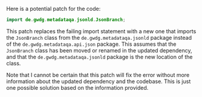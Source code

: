 Here is a potential patch for the code:
```java
import de.gwdg.metadataqa.jsonld.JsonBranch;
```
This patch replaces the failing import statement with a new one that imports the `JsonBranch` class from the `de.gwdg.metadataqa.jsonld` package instead of the `de.gwdg.metadataqa.api.json` package. This assumes that the `JsonBranch` class has been moved or renamed in the updated dependency, and that the `de.gwdg.metadataqa.jsonld` package is the new location of the class.

Note that I cannot be certain that this patch will fix the error without more information about the updated dependency and the codebase. This is just one possible solution based on the information provided.